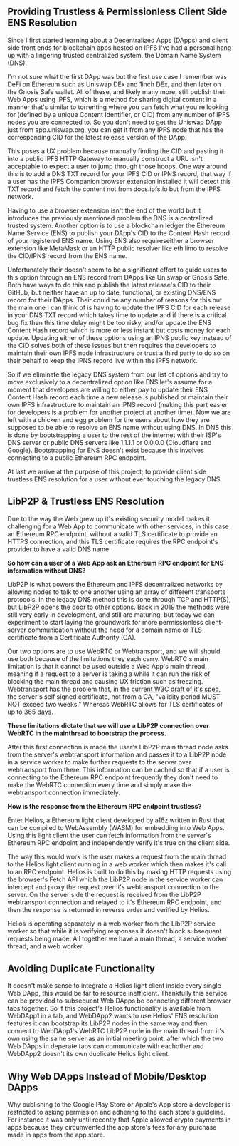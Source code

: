 ## Providing Trustless & Permissionless Client Side ENS Resolution

Since I first started learning about a Decentralized Apps (DApps) and client side front ends for blockchain apps hosted on IPFS I've had a personal hang up with a lingering trusted centralized system, the Domain Name System (DNS).

I'm not sure what the first DApp was but the first use case I remember was DeFi on Ethereum such as Uniswap DEx and 1inch DEx, and then later on the Gnosis Safe wallet. All of these, and likely many more, still publish their Web Apps using IPFS, which is a method for sharing digital content in a manner that's similar to torrenting where you can fetch what you're looking for (defined by a unique Content Identifier, or CID) from any number of IPFS nodes you are connected to. So you don't need to get the Uniswap DApp just from app.uniswap.org, you can get it from any IPFS node that has the corresponding CID for the latest release version of the DApp.

This poses a UX problem because manually finding the CID and pasting it into a public IPFS HTTP Gateway to manually construct a URL isn't acceptable to expect a user to jump through those hoops. One way around this is to add a DNS TXT record for your IPFS CID or IPNS record, that way if a user has the IPFS Companion browser extension installed it will detect this TXT record and fetch the content not from docs.ipfs.io but from the IPFS network.

Having to use a browser extension isn't the end of the world but it introduces the previously mentioned problem the DNS is a centralized trusted system. Another option is to use a blockchain ledger the Ethereum Name Service (ENS) to publish your DApp's CID to the Content Hash record of your registered ENS name. Using ENS also requireseither a browser extension like MetaMask or an HTTP public resolver like eth.limo to resolve the CID/IPNS record from the ENS name.

Unfortunately their doesn't seem to be a significant effort to guide users to this option through an ENS record from DApps like Uniswap or Gnosis Safe. Both have ways to do this and publish the latest release's CID to their GitHub, but neither have an up to date, functional, or existing DNS/ENS record for their DApps. Their could be any number of reasons for this but the main one I can think of is having to update the IPFS CID for each release in your DNS TXT record which takes time to update and if there is a critical bug fix then this time delay might be too risky, and/or update the ENS Content Hash record which is more or less instant but costs money for each update. Updating either of these options using an IPNS public key instead of the CID solves both of these issues but then requires the developers to maintain their own IPFS node infrastructure or trust a third party to do so on their behalf to keep the IPNS record live within the IPFS network.

So if we eliminate the legacy DNS system from our list of options and try to move exclusively to a decentralized option like ENS let's assume for a moment that developers are willing to either pay to update their ENS Content Hash record each time a new release is published or maintain their own IPFS infrastructure to maintain an IPNS record (making this part easier for developers is a problem for another project at another time). Now we are left with a chicken and egg problem for the users about how they are supposed to be able to resolve an ENS name without using DNS. In DNS this is done by bootstrapping a user to the rest of the internet with their ISP's DNS server or public DNS servers like 1.1.1.1 or 0.0.0.0 (Cloudflare and Google). Bootstrapping for ENS doesn't exist because this involves connecting to a public Ethereum RPC endpoint.

At last we arrive at the purpose of this project; to provide client side trustless ENS resolution for a user without ever touching the legacy DNS.

## LibP2P & Trustless ENS Resolution

Due to the way the Web grew up it's existing security model makes it challenging for a Web App to communicate with other services, in this case an Ethereum RPC endpoint, without a valid TLS certificate to provide an HTTPS connection, and this TLS certificate requires the RPC endpoint's provider to have a valid DNS name.

**So how can a user of a Web App ask an Ethereum RPC endpoint for ENS information without DNS?**

LibP2P is what powers the Ethereum and IPFS decentralized networks by allowing nodes to talk to one another using an array of different transports protocols. In the legacy DNS method this is done through TCP and HTTP(S), but LibP2P opens the door to other options. Back in 2019 the methods were still very early in development, and still are maturing, but today we can experiment to start laying the groundwork for more permissionless client-server communication without the need for a domain name or TLS certificate from a Certificate Authority (CA).

Our two options are to use WebRTC or Webtransport, and we will should use both because of the limitations they each carry. WebRTC's main limitation is that it cannot be used outside a Web App's main thread, meaning if a request to a server is taking a while it can run the risk of blocking the main thread and causing UX friction such as freezing. Webtransport has the problem that, in the [current W3C draft of it's spec](https://w3c.github.io/webtransport/#web-transport-configuration), the server's self signed certificate, not from a CA, "validity period MUST NOT exceed two weeks." Whereas WebRTC allows for TLS certificates of up to [365 days](https://w3c.github.io/webrtc-pc/#methods-3). 

**These limitations dictate that we will use a LibP2P connection over WebRTC in the mainthread to bootstrap the process.**

After this first connection is made the user's LibP2P main thread node asks from the server's webtransport information and passes it to a LibP2P node in a service worker to make further requests to the server over webtransport from there. This information can be cached so that if a user is connecting to the Ethereum RPC endpoint frequently they don't need to make the WebRTC connection every time and simply make the webtransport connection immediately.

**How is the response from the Ethereum RPC endpoint trustless?**

Enter Helios, a Ethereum light client developed by a16z written in Rust that can be compiled to WebAssembly (WASM) for embedding into Web Apps. Using this light client the user can fetch information from the server's Ethereum RPC endpoint and independently verify it's true on the client side.

The way this would work is the user makes a request from the main thread to the Helios light client running in a web worker which then makes it's call to an RPC endpoint. Helios is built to do this by making HTTP requests using the browser's Fetch API which the LibP2P node in the service worker can intercept and proxy the request over it's webtransport connection to the server. On the server side the request is received from the LibP2P webtransport connection and relayed to it's Ethereum RPC endpoint, and then the response is returned in reverse order and verified by Helios.

Helios is operating separately in a web worker from the LibP2P service worker so that while it is verifying responses it doesn't block subsequent requests being made. All together we have a main thread, a service worker thread, and a web worker.

## Avoiding Duplicate Functionality

It doesn't make sense to integrate a Helios light client inside every single Web DApp, this would be far to resource inefficient. Thankfully this service can be provided to subsequent Web DApps be connecting different browser tabs together. So if this project's Helios functionality is available from WebDApp1 in a tab, and WebDApp2 wants to use Helios' ENS resolution features it can bootstrap its LibP2P nodes in the same way and then connect to WebDApp1's WebRTC LibP2P node in the main thread from it's own using the same server as an initial meeting point, after which the two Web DApps in deperate tabs can communicate with eachother and WebDApp2 doesn't its own duplicate Helios light client.

## Why Web DApps Instead of Mobile/Desktop DApps

Why publishing to the Google Play Store or Apple's App store a developer is restricted to asking permission and adhering to the each store's guideline. For instance it was only until recently that Apple allowed crypto payments in apps because they circumvented the app store's fees for any purchase made in apps from the app store.